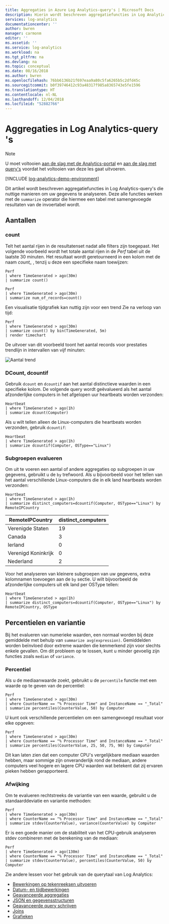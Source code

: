 ```yaml
---
title: Aggregaties in Azure Log Analytics-query's | Microsoft Docs
description: Hierin wordt beschreven aggregatiefuncties in Log Analytics-query's die nuttige manieren om uw gegevens te analyseren.
services: log-analytics
documentationcenter: ''
author: bwren
manager: carmonm
editor: ''
ms.assetid: ''
ms.service: log-analytics
ms.workload: na
ms.tgt_pltfrm: na
ms.devlang: na
ms.topic: conceptual
ms.date: 08/16/2018
ms.author: bwren
ms.openlocfilehash: 76bb6136b21f697eaa9a80c5fa6265b5c2dfd45c
ms.sourcegitcommit: b0f39746412c93a48317f985a8365743e5fe1596
ms.translationtype: HT
ms.contentlocale: nl-NL
ms.lasthandoff: 12/04/2018
ms.locfileid: "52882766"
---
```

# <a name="aggregations-in-log-analytics-queries"></a>Aggregaties in Log Analytics-query 's

> [!NOTE]
> U moet voltooien [aan de slag met de Analytics-portal](get-started-portal.md) en [aan de slag met query's](get-started-queries.md) voordat het voltooien van deze les gaat uitvoeren.

[!INCLUDE [log-analytics-demo-environment](../../../includes/log-analytics-demo-environment.md)]

Dit artikel wordt beschreven aggregatiefuncties in Log Analytics-query's die nuttige manieren om uw gegevens te analyseren. Deze alle functies werken met de `summarize` operator die hiermee een tabel met samengevoegde resultaten van de invoertabel wordt.

## <a name="counts"></a>Aantallen

### <a name="count"></a>count
Telt het aantal rijen in de resultatenset nadat alle filters zijn toegepast. Het volgende voorbeeld wordt het totale aantal rijen in de _Perf_ tabel uit de laatste 30 minuten. Het resultaat wordt geretourneerd in een kolom met de naam *count_* , tenzij u deze een specifieke naam toewijzen:


```Kusto
Perf
| where TimeGenerated > ago(30m) 
| summarize count()
```

```Kusto
Perf
| where TimeGenerated > ago(30m) 
| summarize num_of_records=count() 
```

Een visualisatie tijdgrafiek kan nuttig zijn voor een trend Zie na verloop van tijd:

```Kusto
Perf 
| where TimeGenerated > ago(30m) 
| summarize count() by bin(TimeGenerated, 5m)
| render timechart
```

De uitvoer van dit voorbeeld toont het aantal records voor prestaties trendlijn in intervallen van vijf minuten:

![Aantal trend](media/aggregations/count-trend.png)


### <a name="dcount-dcountif"></a>DCount, dcountif
Gebruik `dcount` en `dcountif` aan het aantal distinctieve waarden in een specifieke kolom. De volgende query wordt geëvalueerd als het aantal afzonderlijke computers in het afgelopen uur heartbeats worden verzonden:

```Kusto
Heartbeat 
| where TimeGenerated > ago(1h) 
| summarize dcount(Computer)
```

Als u wilt tellen alleen de Linux-computers die heartbeats worden verzonden, gebruik `dcountif`:

```Kusto
Heartbeat 
| where TimeGenerated > ago(1h) 
| summarize dcountif(Computer, OSType=="Linux")
```

### <a name="evaluating-subgroups"></a>Subgroepen evalueren
Om uit te voeren een aantal of andere aggregaties op subgroepen in uw gegevens, gebruikt u de `by` trefwoord. Als u bijvoorbeeld voor het tellen van het aantal verschillende Linux-computers die in elk land heartbeats worden verzonden:

```Kusto
Heartbeat 
| where TimeGenerated > ago(1h) 
| summarize distinct_computers=dcountif(Computer, OSType=="Linux") by RemoteIPCountry
```

|RemoteIPCountry  | distinct_computers  |
------------------|---------------------|
|Verenigde Staten    | 19                  |
|Canada           | 3                   |
|Ierland          | 0                   |
|Verenigd Koninkrijk   | 0                   |
|Nederland      | 2                   |


Voor het analyseren van kleinere subgroepen van uw gegevens, extra kolomnamen toevoegen aan de `by` sectie. U wilt bijvoorbeeld de afzonderlijke computers uit elk land per OSType tellen:

```Kusto
Heartbeat 
| where TimeGenerated > ago(1h) 
| summarize distinct_computers=dcountif(Computer, OSType=="Linux") by RemoteIPCountry, OSType
```

## <a name="percentiles-and-variance"></a>Percentielen en variantie
Bij het evalueren van numerieke waarden, een normaal worden bij deze gemiddelde met behulp van `summarize avg(expression)`. Gemiddelden worden beïnvloed door extreme waarden die kenmerkend zijn voor slechts enkele gevallen. Om dit probleem op te lossen, kunt u minder gevoelig zijn functies zoals `median` of `variance`.

### <a name="percentile"></a>Percentiel
Als u de mediaanwaarde zoekt, gebruikt u de `percentile` functie met een waarde op te geven van de percentiel:

```Kusto
Perf
| where TimeGenerated > ago(30m) 
| where CounterName == "% Processor Time" and InstanceName == "_Total" 
| summarize percentiles(CounterValue, 50) by Computer
```

U kunt ook verschillende percentielen om een samengevoegd resultaat voor elke opgeven:

```Kusto
Perf
| where TimeGenerated > ago(30m) 
| where CounterName == "% Processor Time" and InstanceName == "_Total" 
| summarize percentiles(CounterValue, 25, 50, 75, 90) by Computer
```

Dit kan laten zien dat een computer CPU's vergelijkbare mediaan waarden hebben, maar sommige zijn onveranderlijk rond de mediaan, andere computers veel hogere en lagere CPU waarden wat betekent dat zij ervaren pieken hebben gerapporteerd.

### <a name="variance"></a>Afwijking
Om te evalueren rechtstreeks de variantie van een waarde, gebruikt u de standaarddeviatie en variantie methoden:

```Kusto
Perf
| where TimeGenerated > ago(30m) 
| where CounterName == "% Processor Time" and InstanceName == "_Total" 
| summarize stdev(CounterValue), variance(CounterValue) by Computer
```

Er is een goede manier om de stabiliteit van het CPU-gebruik analyseren stdev combineren met de berekening van de mediaan:

```Kusto
Perf
| where TimeGenerated > ago(130m) 
| where CounterName == "% Processor Time" and InstanceName == "_Total" 
| summarize stdev(CounterValue), percentiles(CounterValue, 50) by Computer
```

Zie andere lessen voor het gebruik van de querytaal van Log Analytics:

- [Bewerkingen op tekenreeksen uitvoeren](string-operations.md)
- [Datum- en tijdbewerkingen](datetime-operations.md)
- [Geavanceerde aggregaties](advanced-aggregations.md)
- [JSON en gegevensstructuren](json-data-structures.md)
- [Geavanceerde query schrijven](advanced-query-writing.md)
- [Joins](joins.md)
- [Grafieken](charts.md)
